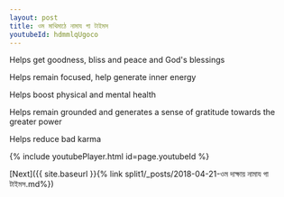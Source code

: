 ```yaml
---
layout: post
title: ওম মাথিমাঠে নামায গা টাইমস
youtubeId: hdmmlqUgoco
---
```

 
 
Helps get goodness, bliss and peace and God's blessings
 
Helps remain focused, help generate inner energy 
 
Helps boost physical and mental health 
 
Helps remain grounded and generates a sense of gratitude towards the greater power 
 
Helps reduce bad karma
 
 
 
 


{% include youtubePlayer.html id=page.youtubeId %}
 
[Next]({{ site.baseurl }}{% link  split1/_posts/2018-04-21-ওম দাক্ষায় নামায গা টাইমস.md%})
 
